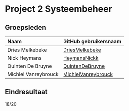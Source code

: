 # Project 2 Systeembeheer

## Groepsleden

| Naam     | GitHub gebruikersnaam                   |
| :---     | :---                                    |
| Dries Melkebeke | [DriesMelkebeke](https://github.com/DriesMelkebeke) |
| Nick Heymans | [HeymansNickk](https://github.com/HeymansNickk) |
| Quinten De Bruyne | [QuintenDeBruyne](https://github.com/QuintenDeBruyne) |
| Michiel Vanreybrouck | [MichielVanreybrouck](https://github.com/MichielVanreybrouck) |

## Eindresultaat
18/20
